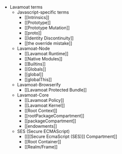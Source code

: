 - Lavamoat terms
    - Javascript-specific terms  
        - [[Intrinsics]]
        - [[Prototype]]
        - [[Prototype Mutation]]
        - [[proto]]
        - [[Identity Discontinuity]]
        - [[the override mistake]]
    - Lavamoat-Node
        - [[Lavamoat Runtime]]
        - [[Native Modules]]
        - [[Builtins]]
        - [[Globals]]
        - [[global]]
        - [[globalThis]]
    - Lavamoat-Browserify
        - [[Lavamoat Protected Bundle]]
    - Lavamoat-Core
        - [[Lavamoat Policy]]
        - [[Lavamoat Kernel]]
        - [[Root Context]]
        - [[rootPackageCompartment]]
        - [[packageCompartment]]
        - [[endowments]]
    - SES (Secure ECMAScript)
        - [[[[Secure EcmaScript (SES)]] Compartment]]
        - [[Root Container]]
        - [[Realm/Frame]]
